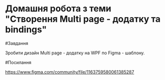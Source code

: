 # Домашня робота з теми "Створення Multi page - додатку та bindings"

#Завдання

Зробити дизайн Multi page - додатку на WPF по Figma - шаблону.

#Посилання

https://www.figma.com/community/file/1163759580061385287
